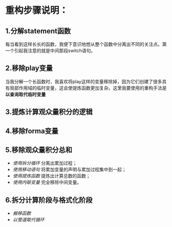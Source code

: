 # 重构步骤说明：
## 1.分解statement函数
每当看到这样长长的函数，我便下意识地想从整个函数中分离出不同的关注点。第一个引起我注意的就是中间那段switch语句。
## 2.移除play变量
当我分解一个长函数时，我喜欢将play这样的变量移除掉，因为它们创建了很多具有局部作用域的临时变量，这会使提炼函数更加复杂。这里我要使用的重构手法是**以查询取代临时变量**
## 3.提炼计算观众量积分的逻辑
## 4.移除forma变量
## 5.移除观众量积分总和
- *使用拆分循环* 分离出累加过程；
- *使用移动语句* 将累加变量的声明与累加过程集中到一起；
- *使用提炼函数* 提炼出计算总数的函数；
- *使用内联变量* 完全移除中间变量。
##  6.拆分计算阶段与格式化阶段
- *搬移函数*
- *以管道取代循环*